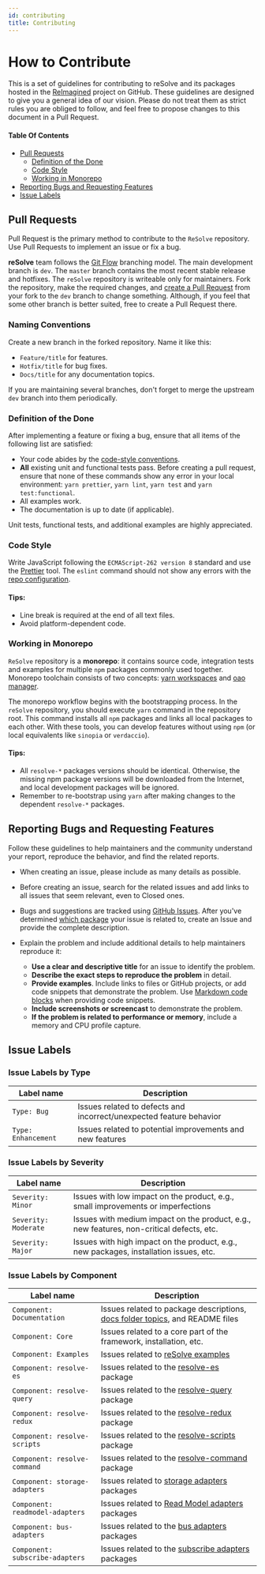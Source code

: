 ```yaml
---
id: contributing
title: Contributing
---
```


# How to Contribute

This is a set of guidelines for contributing to reSolve and its packages hosted in the [ReImagined](https://github.com/reimagined) project on GitHub. These guidelines are designed to give you a general idea of our vision. Please do not treat them as strict rules you are obliged to follow, and feel free to propose changes to this document in a Pull Request.

#### Table Of Contents

- [Pull Requests](#pull-requests)
  - [Definition of the Done](#definition-of-the-done)
  - [Code Style](#code-style)
  - [Working in Monorepo](#working-in-monorepo)
- [Reporting Bugs and Requesting Features](#reporting-bugs-and-requesting-features)
- [Issue Labels](#issue-labels)

## Pull Requests

Pull Request is the primary method to contribute to the `ReSolve` repository. Use Pull Requests to implement an issue or fix a bug.

**reSolve** team follows the [Git Flow](https://datasift.github.io/gitflow/IntroducingGitFlow.html) branching model. The main development branch is `dev`. The `master` branch contains the most recent stable release and hotfixes. The `reSolve` repository is writeable only for maintainers. Fork the repository, make the required changes, and [create a Pull Request](https://github.com/reimagined/resolve/compare) from your fork to the `dev` branch to change something. Although, if you feel that some other branch is better suited, free to create a Pull Request there.

### Naming Conventions

Create a new branch in the forked repository. Name it like this:

- `Feature/title` for features.
- `Hotfix/title` for bug fixes.
- `Docs/title` for any documentation topics.

If you are maintaining several branches, don't forget to merge the upstream `dev` branch into them periodically.

### Definition of the Done

After implementing a feature or fixing a bug, ensure that all items of the following list are satisfied:

- Your code abides by the [code-style conventions](#code-style).
- **All** existing unit and functional tests pass. Before creating a pull request, ensure that none of these commands show any error in your local environment: `yarn prettier`, `yarn lint`, `yarn test` and `yarn test:functional`.
- All examples work.
- The documentation is up to date (if applicable).

Unit tests, functional tests, and additional examples are highly appreciated.

### Code Style

Write JavaScript following the `ECMAScript-262 version 8` standard and use the [Prettier](https://github.com/prettier/prettier-eslint) tool. The `eslint` command should not show any errors with the [repo configuration](https://github.com/reimagined/resolve/blob/master/.eslintrc.js).

#### Tips:

- Line break is required at the end of all text files.
- Avoid platform-dependent code.

### Working in Monorepo

`ReSolve` repository is a **monorepo**: it contains source code, integration tests and examples for multiple `npm` packages commonly used together. Monorepo toolchain consists of two concepts: [yarn workspaces](https://yarnpkg.com/lang/en/docs/workspaces/) and [oao manager](https://www.npmjs.com/package/oao).

The monorepo workflow begins with the bootstrapping process. In the `reSolve` repository, you should execute `yarn` command in the repository root. This command installs all `npm` packages and links all local packages to each other. With these tools, you can develop features without using `npm` (or local equivalents like `sinopia` or `verdaccio`).

#### Tips:

- All `resolve-*` packages versions should be identical. Otherwise, the missing npm package versions will be downloaded from the Internet, and local development packages will be ignored.
- Remember to re-bootstrap using `yarn` after making changes to the dependent `resolve-*` packages.

## Reporting Bugs and Requesting Features

Follow these guidelines to help maintainers and the community understand your report, reproduce the behavior, and find the related reports.

- When creating an issue, please include as many details as possible.

- Before creating an issue, search for the related issues and add links to all issues that seem relevant, even to Closed ones.

- Bugs and suggestions are tracked using [GitHub Issues](https://guides.github.com/features/issues/). After you've determined [which package](../packages) your issue is related to, create an Issue and provide the complete description.

- Explain the problem and include additional details to help maintainers reproduce it:

  - **Use a clear and descriptive title** for an issue to identify the problem.
  - **Describe the exact steps to reproduce the problem** in detail.
  - **Provide examples**. Include links to files or GitHub projects, or add code snippets that demonstrate the problem. Use [Markdown code blocks](https://help.github.com/articles/markdown-basics/#multiple-lines) when providing code snippets.
  - **Include screenshots or screencast** to demonstrate the problem.
  - **If the problem is related to performance or memory**, include a memory and CPU profile capture.

## Issue Labels

### Issue Labels by Type

| Label name          | Description                                                         |
| ------------------- | ------------------------------------------------------------------- |
| `Type: Bug`         | Issues related to defects and incorrect/unexpected feature behavior |
| `Type: Enhancement` | Issues related to potential improvements and new features           |

### Issue Labels by Severity

| Label name           | Description                                                                              |
| -------------------- | ---------------------------------------------------------------------------------------- |
| `Severity: Minor`    | Issues with low impact on the product, e.g., small improvements or imperfections         |
| `Severity: Moderate` | Issues with medium impact on the product, e.g., new features, non-critical defects, etc. |
| `Severity: Major`    | Issues with high impact on the product, e.g., new packages, installation issues, etc.    |

### Issue Labels by Component

| Label name                      | Description                                                                                                                                 |
| ------------------------------- | ------------------------------------------------------------------------------------------------------------------------------------------- |
| `Component: Documentation`      | Issues related to package descriptions, [docs folder topics](https://github.com/reimagined/resolve/tree/master/docs), and README files      |
| `Component: Core`               | Issues related to a core part of the framework, installation, etc.                                                                          |
| `Component: Examples`           | Issues related to [reSolve examples](https://github.com/reimagined/resolve/tree/master/examples)                                            |
| `Component: resolve-es`         | Issues related to the [resolve-es](https://github.com/reimagined/resolve/tree/master/packages/core/resolve-es) package                      |
| `Component: resolve-query`      | Issues related to the [resolve-query](https://github.com/reimagined/resolve/tree/master/packages/core/resolve-query) package                |
| `Component: resolve-redux`      | Issues related to the [resolve-redux](https://github.com/reimagined/resolve/tree/master/packages/core/resolve-redux) package                |
| `Component: resolve-scripts`    | Issues related to the [resolve-scripts](https://github.com/reimagined/resolve/tree/master/packages/core/resolve-scripts) package            |
| `Component: resolve-command`    | Issues related to the [resolve-command](https://github.com/reimagined/resolve/tree/master/packages/core/resolve-command) package            |
| `Component: storage-adapters`   | Issues related to [storage adapters](https://github.com/reimagined/resolve/tree/master/packages/adapters/storage-adapters) packages         |
| `Component: readmodel-adapters` | Issues related to [Read Model adapters](https://github.com/reimagined/resolve/tree/master/packages/adapters/readmodel-adapters) packages    |
| `Component: bus-adapters`       | Issues related to the [bus adapters](https://github.com/reimagined/resolve/tree/master/packages/adapters/bus-adapters) packages             |
| `Component: subscribe-adapters` | Issues related to the [subscribe adapters](https://github.com/reimagined/resolve/tree/master/packages/adapters/subscribe-adapters) packages |
